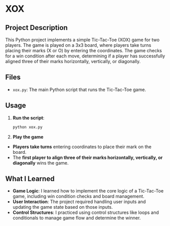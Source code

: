 # XOX

## Project Description
This Python project implements a simple Tic-Tac-Toe (XOX) game for two players. The game is played on a 3x3 board, where players take turns placing their marks (X or O) by entering the coordinates. The game checks for a win condition after each move, determining if a player has successfully aligned three of their marks horizontally, vertically, or diagonally.

## Files
- `xox.py`: The main Python script that runs the Tic-Tac-Toe game.

## Usage
1. **Run the script**:
   ```bash
   python xox.py
   ```
2. **Play the game**
- **Players take turns** entering coordinates to place their mark on the board.
- The **first player to align three of their marks horizontally, vertically, or diagonally** wins the game.
## What I Learned

- **Game Logic**: I learned how to implement the core logic of a Tic-Tac-Toe game, including win condition checks and board management.
- **User Interaction**: The project required handling user inputs and updating the game state based on those inputs.
- **Control Structures**: I practiced using control structures like loops and conditionals to manage game flow and determine the winner.